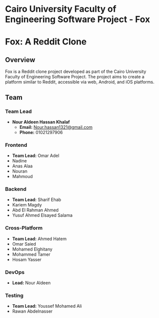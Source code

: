 # Cairo University Faculty of Engineering Software Project - Fox

# Fox: A Reddit Clone

## Overview

Fox is a Reddit clone project developed as part of the Cairo University Faculty of Engineering Software Project. The project aims to create a platform similar to Reddit, accessible via web, Android, and iOS platforms.

## Team

### Team Lead
- **Nour Aldeen Hassan Khalaf**
  - **Email:** Nour.hassan1321@gmail.com
  - **Phone:** 01021297906

### Frontend
- **Team Lead:** Omar Adel
- Nadine
- Anas Alaa
- Nouran
- Mahmoud

### Backend
- **Team Lead:** Sharif Ehab
- Kariem Magdy
- Abd El Rahman Ahmed
- Yusuf Ahmed Elsayed Salama

### Cross-Platform
- **Team Lead:** Ahmed Hatem
- Omar Saied
- Mohamed Elghitany
- Mohammed Tamer
- Hosam Yasser

### DevOps
- **Lead:** Nour Aldeen

### Testing
- **Team Lead:** Youssef Mohamed Ali
- Rawan Abdelnasser


